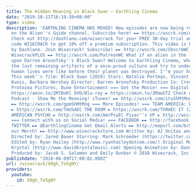 ```yaml
---
title: The Hidden Meaning in Black Swan – Earthling Cinema
date: "2019-10-11T16:19:38+08:00"
type: video
description: 'EARTHLING CINEMA HAS MOVED! New episodes are now being released only
  on the Alien''s Guide channel. Subscribe here! ►► https://wscrk.com/AliensGuide
  Check out http://dashlane.com/wisecrack for your FREE 30-day trial and use the promo
  code WISECRACK to get 10% off a premium subscription. This video is brought to you
  by Dashlane. Join Wisecrack! Subscribe! ►► http://wscrk.com/SbscrbWC Subscribe to
  WisecrackPLUS ►► http://wscrk.com/PatreonWC What if an alien in the future stumbled
  upon Darren Aronofsky''s Black Swan? Welcome to Earthling Cinema, where we examine
  the last remaining artifacts of a once-proud culture and try to understand what
  human lives were like before their planet was destroyed. I''m your host, Garyx Wormuloid.
  This week''s film: Black Swan (2010) Stars: Natalie Portman, Vincent Cassel, Mila
  Kunis, Barbara Hershey Director: Darren Aronofsky Production Co: Cross Creek Pictures,
  Protozoa Pictures, Dune Entertainment === Get the Movie! === Digital Download ►
  https://amzn.to/2M70oKl DVD/Blu-ray ► https://amzn.to/2MawSTZ Check out our Movie
  Podcast - Show Me the Meaning! iTunes! ►► http://wscrk.com/ituShMtMng Google Play
  ►► http://wscrk.com/gpmShMtMng === More Episodes! === TEAM AMERICA: WORLD POLICE
  ► https://wscrk.com/TmUSAEC THE ROOM ► https://wscrk.com/ThRmEC IT (2017) ► https://wscrk.com/It2017EC
  AMERICAN PSYCHO ► http://wscrk.com/AmrPsyEC Pixar''s UP ► http://wscrk.com/PxrUpEC
  === Connect with us on Social Media! === FACEBOOK ►► http://facebook.com/earthlingcinema
  TWITTER ►► @EarthlingCinema Get Email Alerts ►► http://eepurl.com/bcSRD9 Check out
  our Merch! ►► http://www.wisecrackstore.com Written by: AJ Unitas and Kevin Winzer
  Directed by: Jared Bauer Starring: Mark Schroeder (https://twitter.com/mark_schroeder)
  Edited by: Ryan Hailey (http://www.ryanhaileydotcom.com/) Original Music by: David
  Krystal (http://www.davidkrystalmusic.com) Opening Animation by: Danny Rapaport
  Produced by: Jacob S. Salamon and Emily Dunbar © 2018 Wisecrack, Inc.'
publishdate: "2018-06-09T17:00:02.000Z"
url: /wisecrack/X0gh_Te5gNY/
providers:
  youtube:
    id: X0gh_Te5gNY
---
```

